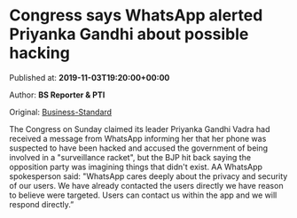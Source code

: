 
# Congress says WhatsApp alerted Priyanka Gandhi about possible hacking

Published at: **2019-11-03T19:20:00+00:00**

Author: **BS Reporter &amp; PTI**

Original: [Business-Standard](https://www.business-standard.com/article/companies/congress-says-whatsapp-alerted-priyanka-gandhi-about-possible-hacking-119110400017_1.html)

The Congress on Sunday claimed its leader Priyanka Gandhi Vadra had received a message from WhatsApp informing her that her phone was suspected to have been hacked and accused the government of being involved in a "surveillance racket", but the BJP hit back saying the opposition party was imagining things that didn't exist. AA WhatsApp spokesperson said: "WhatsApp cares deeply about the privacy and security of our users. We have already contacted the users directly we have reason to believe were targeted. Users can contact us within the app and we will respond directly.”
